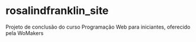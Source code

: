 # rosalindfranklin_site
Projeto de conclusão do curso Programação Web para iniciantes, oferecido pela WoMakers
